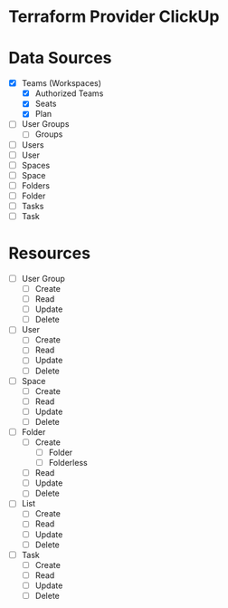 # Terraform Provider ClickUp

# Data Sources
- [x] Teams (Workspaces)
  - [x] Authorized Teams
  - [x] Seats
  - [x] Plan
- [ ] User Groups
  - [ ] Groups
- [ ] Users
- [ ] User
- [ ] Spaces
- [ ] Space
- [ ] Folders
- [ ] Folder
- [ ] Tasks
- [ ] Task

# Resources
- [ ] User Group
  - [ ] Create
  - [ ] Read
  - [ ] Update
  - [ ] Delete
- [ ] User
  - [ ] Create
  - [ ] Read
  - [ ] Update
  - [ ] Delete
- [ ] Space
  - [ ] Create
  - [ ] Read
  - [ ] Update
  - [ ] Delete
- [ ] Folder
  - [ ] Create
    - [ ] Folder
    - [ ] Folderless
  - [ ] Read
  - [ ] Update
  - [ ] Delete
- [ ] List
  - [ ] Create
  - [ ] Read
  - [ ] Update
  - [ ] Delete
- [ ] Task
  - [ ] Create
  - [ ] Read
  - [ ] Update
  - [ ] Delete
